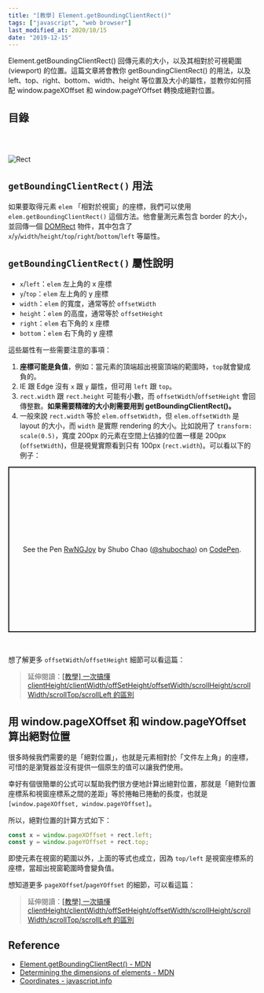 ```yaml
---
title: "[教學] Element.getBoundingClientRect()"
tags: ["javascript", "web browser"]
last_modified_at: 2020/10/15
date: "2019-12-15"
---
```


Element.getBoundingClientRect() 回傳元素的大小，以及其相對於可視範圍 (viewport) 的位置。這篇文章將會教你 getBoundingClientRect() 的用法，以及 left、top、right、bottom、width、height 等位置及大小的屬性，並教你如何搭配 window.pageXOffset 和 window.pageYOffset 轉換成絕對位置。

## 目錄

```toc
```

<br>

![Rect](https://mdn.mozillademos.org/files/15087/rect.png)

## `getBoundingClientRect()` 用法

如果要取得元素 `elem` 「相對於視窗」的座標，我們可以使用 `elem.getBoundingClientRect()` 這個方法。他會量測元素包含 border 的大小，並回傳一個 [DOMRect](https://developer.mozilla.org/en-US/docs/Web/API/DOMRect) 物件，其中包含了 `x`/`y`/`width`/`height`/`top`/`right`/`bottom`/`left` 等屬性。

## `getBoundingClientRect()` 屬性說明

* `x`/`left`：`elem` 左上角的 x 座標
* `y`/`top`：`elem` 左上角的 y 座標
* `width`：`elem` 的寬度，通常等於 `offsetWidth`
* `height`：`elem` 的高度，通常等於 `offsetHeight`
* `right`：`elem` 右下角的 x 座標
* `bottom`：`elem` 右下角的 y 座標

這些屬性有一些需要注意的事項：

1. **座標可能是負值**，例如：當元素的頂端超出視窗頂端的範圍時，`top`就會變成負的。
2. IE 跟 Edge 沒有 `x` 跟 `y` 屬性，但可用 `left` 跟 `top`。
3. `rect.width` 跟 `rect.height` 可能有小數，而 `offsetWidth`/`offsetHeight` 會回傳整數。**如果需要精確的大小則需要用到 getBoundingClientRect()。**
4. 一般來說 `rect.width` 等於 `elem.offsetWidth`，但 `elem.offsetWidth` 是 layout 的大小，而 `width` 是實際 rendering 的大小。比如說用了 `transform: scale(0.5)`，寬度 200px 的元素在空間上佔據的位置一樣是 200px (`offsetWidth`)，但是視覺實際看到只有 100px (`rect.width`)。可以看以下的例子：

<p class="codepen" data-height="336" data-theme-id="default" data-default-tab="js,result" data-user="shubochao" data-slug-hash="RwNGJoy" style="height: 336px; box-sizing: border-box; display: flex; align-items: center; justify-content: center; border: 2px solid; margin: 1em 0; padding: 1em;" data-pen-title="RwNGJoy">
  <span>See the Pen <a href="https://codepen.io/shubochao/pen/RwNGJoy">
  RwNGJoy</a> by Shubo Chao (<a href="https://codepen.io/shubochao">@shubochao</a>)
  on <a href="https://codepen.io">CodePen</a>.</span>
</p>
<script async src="https://static.codepen.io/assets/embed/ei.js"></script>

<br>

想了解更多 `offsetWidth`/`offsetHeight` 細節可以看這篇：

> 延伸閱讀：[[教學] 一次搞懂 clientHeight/clientWidth/offSetHeight/offsetWidth/scrollHeight/scrollWidth/scrollTop/scrollLeft 的區別](/element-size-scrolling)

## 用 window.pageXOffset 和 window.pageYOffset 算出絕對位置

很多時候我們需要的是「絕對位置」，也就是元素相對於「文件左上角」的座標，可惜的是瀏覽器並沒有提供一個原生的值可以讓我們使用。

幸好有個很簡單的公式可以幫助我們很方便地計算出絕對位置，那就是「絕對位置座標系和視窗座標系之間的差距」等於捲軸已捲動的長度，也就是 `[window.pageXOffset, window.pageYOffset]`。

所以，絕對位置的計算方式如下：

```JavaScript
const x = window.pageXOffset + rect.left;
const y = window.pageYOffset + rect.top;
```

即使元素在視窗的範圍以外，上面的等式也成立，因為 `top/left` 是視窗座標系的座標，當超出視窗範圍時會變負值。

想知道更多 `pageXOffset`/`pageYOffset` 的細節，可以看這篇：

> 延伸閱讀：[[教學] 一次搞懂 clientHeight/clientWidth/offSetHeight/offsetWidth/scrollHeight/scrollWidth/scrollTop/scrollLeft 的區別](/element-size-scrolling)

## Reference
* [Element.getBoundingClientRect() - MDN
](https://developer.mozilla.org/en-US/docs/Web/API/Element/getBoundingClientRect)
* [Determining the dimensions of elements - MDN](https://developer.mozilla.org/en-US/docs/Web/API/CSS_Object_Model/Determining_the_dimensions_of_elements)
* [Coordinates - javascript.info](https://javascript.info/coordinates)
